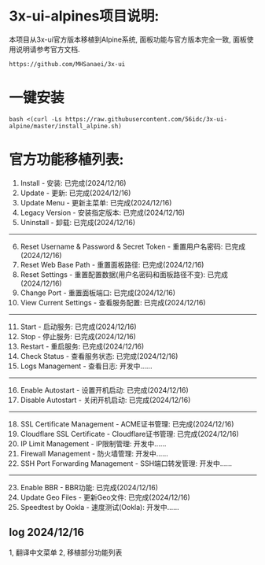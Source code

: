 # 3x-ui-alpines项目说明: 
本项目从3x-ui官方版本移植到Alpine系统, 面板功能与官方版本完全一致, 面板使用说明请参考官方文档.
```
https://github.com/MHSanaei/3x-ui
```

# 一键安装
```
bash <(curl -Ls https://raw.githubusercontent.com/56idc/3x-ui-alpine/master/install_alpine.sh)
```
# 官方功能移植列表:
  1. Install - 安装: 已完成(2024/12/16)
  2. Update - 更新: 已完成(2024/12/16)
  3. Update Menu - 更新主菜单: 已完成(2024/12/16)
  4. Legacy Version - 安装指定版本: 已完成(2024/12/16)
  5. Uninstall - 卸载: 已完成(2024/12/16)
  ---
  6. Reset Username & Password & Secret Token - 重置用户名密码: 已完成(2024/12/16)
  7. Reset Web Base Path - 重置面板路径: 已完成(2024/12/16)
  8. Reset Settings  - 重置配置数据(用户名密码和面板路径不变): 已完成(2024/12/16)
  9. Change Port - 重置面板端口: 已完成(2024/12/16)
  10. View Current Settings - 查看服务配置: 已完成(2024/12/16)
  ---
  11. Start - 启动服务: 已完成(2024/12/16)
  12. Stop - 停止服务: 已完成(2024/12/16)
  13. Restart - 重启服务: 已完成(2024/12/16)
  14. Check Status - 查看服务状态: 已完成(2024/12/16)
  15. Logs Management - 查看日志: 开发中......
  ---
  16. Enable Autostart - 设置开机启动: 已完成(2024/12/16)
  17. Disable Autostart - 关闭开机启动: 已完成(2024/12/16)
  ---
  18. SSL Certificate Management - ACME证书管理: 已完成(2024/12/16)
  19. Cloudflare SSL Certificate - Cloudflare证书管理: 已完成(2024/12/16)
  20. IP Limit Management - IP限制管理: 开发中......
  21. Firewall Management - 防火墙管理: 开发中......
  22. SSH Port Forwarding Management - SSH端口转发管理: 开发中......
  ---
  23. Enable BBR - BBR功能: 已完成(2024/12/16)
  24. Update Geo Files - 更新Geo文件: 已完成(2024/12/16)
  25. Speedtest by Ookla - 速度测试(Ookla): 开发中......

## log 2024/12/16
1, 翻译中文菜单
2, 移植部分功能列表
